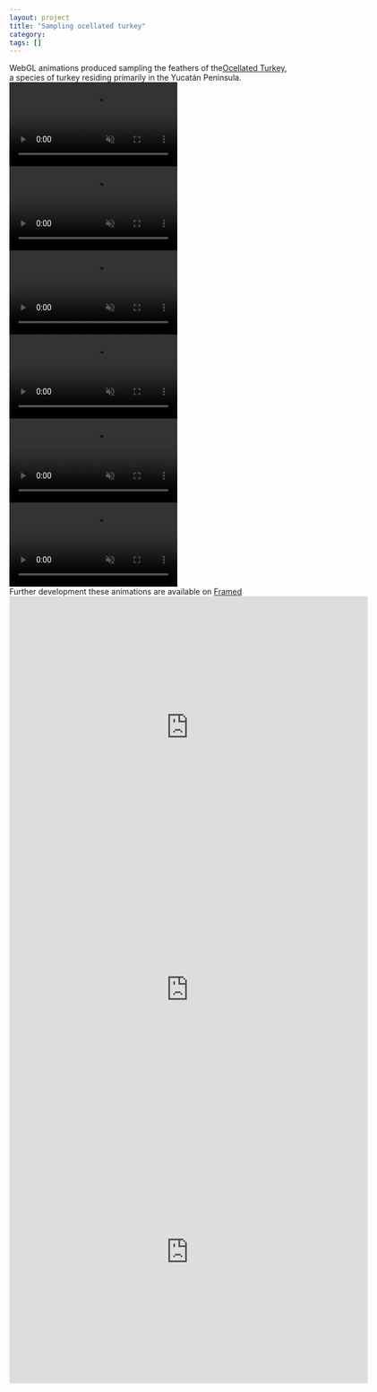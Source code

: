 ```yaml
---
layout: project
title: "Sampling ocellated turkey"
category: 
tags: []
---
```


<div class="content-container">
<div class="index-content">
<div class="grid-gutter"></div>

  <div class = "grid l3 grid-sizer">
  WebGL animations produced sampling the feathers of the<a href="https://en.wikipedia.org/wiki/Ocellated_turkey">Ocellated Turkey</a>, a species of turkey residing primarily in the Yucatán Peninsula.
  </div>
  <div class="grid">
    <video class="project-inline-video scroll-transition-fade" muted="" loop="" playsinline="" onmouseover="this.play()" onmouseout="this.pause()" style="transition-duration: initial;">
    <source src="/assets/media/sampling-ocellated-turkey/first-compressed.mp4" type="video/mp4" height="600">
    </video>
  </div>

  <div class="grid">
    <video class="project-inline-video scroll-transition-fade" muted="" loop="" playsinline="" onmouseover="this.play()" onmouseout="this.pause()" style="transition-duration: initial;">
    <source src="/assets/media/sampling-ocellated-turkey/video12-compressed.mp4" type="video/mp4">
    </video>
  </div>

  <div class="grid">
    <video class="project-inline-video scroll-transition-fade" muted="" loop="" playsinline="" onmouseover="this.play()" onmouseout="this.pause()" style="transition-duration: initial;">
    <source src="/assets/media/sampling-ocellated-turkey/firstDistorted-compressed.mp4" type="video/mp4">
    </video>
  </div>

  <div class="grid">
    <video class="project-inline-video scroll-transition-fade" muted="" loop="" playsinline="" onmouseover="this.play()" onmouseout="this.pause()" style="transition-duration: initial;">
    <source src="/assets/media/sampling-ocellated-turkey/third-compressed.mp4" type="video/mp4">
    </video>
  </div>

  <div class="grid">
    <video class="project-inline-video scroll-transition-fade" muted="" loop="" playsinline="" onmouseover="this.play()" onmouseout="this.pause()" style="transition-duration: initial;">
    <source src="/assets/media/sampling-ocellated-turkey/cutted-compressed.mp4" type="video/mp4">
    </video>
  </div>

  <div class="grid">
    <video class="project-inline-video scroll-transition-fade" muted="" loop="" playsinline="" onmouseover="this.play()" onmouseout="this.pause()" style="transition-duration: initial;">
    <source src="/assets/media/sampling-ocellated-turkey/10single-compressed.mp4" type="video/mp4">
    </video>
  </div>

  <div class = "grid l3">
Further development these animations are available on <a href="https://frm.fm/a/davide_prati">Framed</a>
  </div>

  <!--Subsistence Plumage #1 -->
  <div class="grid">
      <div class="sixteen-nine">
        <iframe src="https://player.vimeo.com/video/367304454" width="640" height="468" frameborder="0" webkitallowfullscreen mozallowfullscreen allowfullscreen allow="autoplay; fullscreen"></iframe>
      </div>
  </div>

  <!--Subsistence Plumage #2 -->
  <div class="grid">
      <div class="sixteen-nine">
        <iframe src="https://player.vimeo.com/video/367313015" width="640" height="468" frameborder="0" webkitallowfullscreen mozallowfullscreen allowfullscreen allow="autoplay; fullscreen"></iframe>
      </div>
  </div>

  <!--Subsistence Plumage #3 -->
  <div class="grid">
      <div class="sixteen-nine">
        <iframe src="https://player.vimeo.com/video/368797621" width="640" height="468" frameborder="0" webkitallowfullscreen mozallowfullscreen allowfullscreen allow="autoplay; fullscreen"></iframe>
      </div>
  </div>




</div>
</div>
